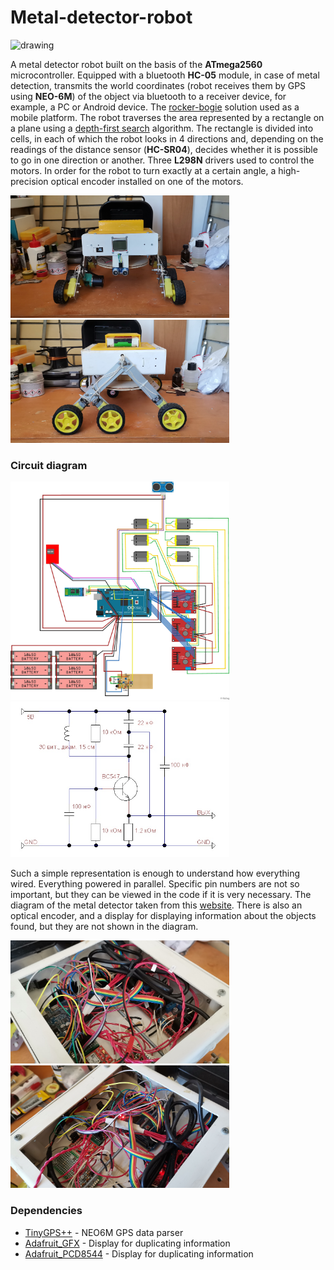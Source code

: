 # Metal-detector-robot
<img src="https://upload.wikimedia.org/wikipedia/commons/5/55/Rocker_bogie.gif?raw=true" alt="drawing" width="300"/>

A metal detector robot built on the basis of the **ATmega2560** microcontroller. 
Equipped with a bluetooth **HC-05** module, in case of metal detection, 
transmits the world coordinates (robot receives them by GPS using **NEO-6M**) of the object via bluetooth to a receiver device, 
for example, a PC or Android device. The [rocker-bogie](https://en.wikipedia.org/wiki/Rocker-bogie) 
solution used as a mobile platform. The robot traverses the area represented by a rectangle on a plane 
using a [depth-first search](https://en.wikipedia.org/wiki/Depth-first_search) algorithm.
The rectangle is divided into cells, in each of which the robot looks in 4 directions and, 
depending on the readings of the distance sensor (**HC-SR04**), decides whether it is possible 
to go in one direction or another. Three **L298N** drivers used to control the motors.
In order for the robot to turn exactly at a certain angle, a high-precision optical encoder 
installed on one of the motors.
<p float="left">
  <img src="https://github.com/Astronomax/metal-detector-robot/blob/main/photos/IMG_20220707_1.jpg?raw=true" alt="drawing" width="350"/>
  <img src="https://github.com/Astronomax/metal-detector-robot/blob/main/photos/IMG_20220707_4.jpg?raw=true" alt="drawing" width="350"/>
</p>

### Circuit diagram
<p float="left">
  <img src="https://github.com/Astronomax/metal-detector-robot/blob/main/full_scheme.jpg?raw=true" alt="drawing" width="350"/>
  <img src="https://github.com/Astronomax/metal-detector-robot/blob/main/md_scheme.jpg?raw=true" alt="drawing" width="350"/>
</p>

Such a simple representation is enough to understand how everything wired. Everything powered in parallel. 
Specific pin numbers are not so important, but they can be viewed in the code if it is very necessary. 
The diagram of the metal detector taken from this 
[website](http://dzlsevilgeniuslair.blogspot.com/2013/07/diy-arduino-based-metal-detector.html).
There is also an optical encoder, and a display for displaying information about the objects found, 
but they are not shown in the diagram.
<p float="left">
  <img src="https://github.com/Astronomax/metal-detector-robot/blob/main/photos/IMG_20220707_6.jpg?raw=true" alt="drawing" width="350"/>
  <img src="https://github.com/Astronomax/metal-detector-robot/blob/main/photos/IMG_20220707_15.jpg?raw=true" alt="drawing" width="350"/>
</p>

### Dependencies
- [TinyGPS++](https://github.com/mikalhart/TinyGPSPlus) - NEO6M GPS data parser 
- [Adafruit_GFX](https://github.com/adafruit/Adafruit-GFX-Library) - Display for duplicating information
- [Adafruit_PCD8544](https://github.com/adafruit/Adafruit-PCD8544-Nokia-5110-LCD-library) - Display for duplicating information 
